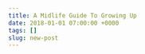 ```yaml
---
title: A Midlife Guide To Growing Up
date: 2018-01-01 07:00:00 +0000
tags: []
slug: new-post
---
```

